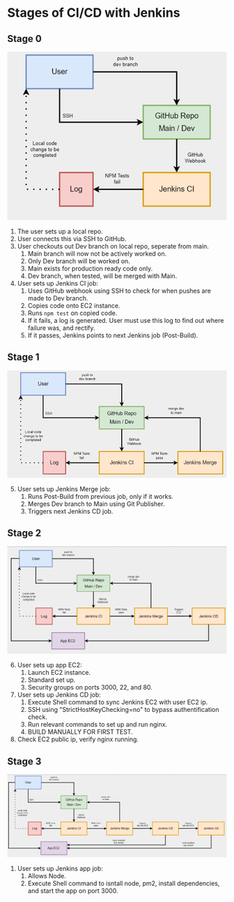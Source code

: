 # Stages of CI/CD with Jenkins

## Stage 0

![img.png](iamges/../images/ci_cd_stages/stage_0.png)

1. The user sets up a local repo.
2. User connects this via SSH to GitHub.
3. User checkouts out Dev branch on local repo, seperate from main.
   1. Main branch will now not be actively worked on.
   2. Only Dev branch will be worked on.
   3. Main exists for production ready code only.
   4. Dev branch, when tested, will be merged with Main.
4. User sets up Jenkins CI job:
   1. Uses GitHub webhook using SSH to check for when pushes are made to Dev branch.
   2. Copies code onto EC2 instance.
   3. Runs `npm test` on copied code.
   4. If it fails, a log is generated. User must use this log to find out where failure was, and rectify.
   5. If it passes, Jenkins points to next Jenkins job (Post-Build).

## Stage 1

![img.png](images/ci_cd_stages/stage_1.png)

5. User sets up Jenkins Merge job:
   1. Runs Post-Build from previous job, only if it works.
   2. Merges Dev branch to Main using Git Publisher.
   3. Triggers next Jenkins CD job.

## Stage 2

![img.png](images/cd_guide/cd_diagram.png)


6. User sets up app EC2:
   1. Launch EC2 instance.
   2. Standard set up.
   3. Security groups on ports 3000, 22, and 80.
7. User sets up Jenkins CD job:
   1. Execute Shell command to sync Jenkins EC2 with user EC2 ip.
   2. SSH using "StrictHostKeyChecking=no" to bypass authentification check.
   3. Run relevant commands to set up and run nginx.
   4. BUILD MANUALLY FOR FIRST TEST.
8. Check EC2 public ip, verify nginx running.

## Stage 3

![img.png](images/ci_cd_stages/image.png)

1. User sets up Jenkins app job:
   1. Allows Node.
   2. Execute Shell command to isntall node, pm2, install dependencies, and start the app on port 3000.

